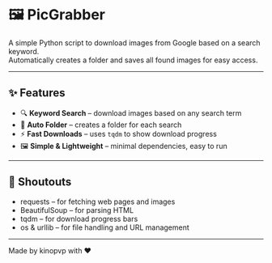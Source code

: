 # 🖼️ PicGrabber

A simple Python script to download images from Google based on a search keyword.  
Automatically creates a folder and saves all found images for easy access.

---

## ✨ Features

- 🔍 **Keyword Search** – download images based on any search term  
- 📂 **Auto Folder** – creates a folder for each search  
- ⚡ **Fast Downloads** – uses `tqdm` to show download progress  
- 🖼️ **Simple & Lightweight** – minimal dependencies, easy to run  

---

## 🙏 Shoutouts

- requests – for fetching web pages and images  
- BeautifulSoup – for parsing HTML  
- tqdm – for download progress bars  
- os & urllib – for file handling and URL management  

---

Made by kinopvp with ❤️
